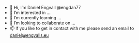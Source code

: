 - 👋 Hi, I’m Daniel Engvall @engdan77
- 👀 I’m interested in ...
- 🌱 I’m currently learning ...
- 💞️ I’m looking to collaborate on ...
- 📫 If you like to get in contact with me please send an email to daniel@engvalls.eu

<!---
engdan77/engdan77 is a ✨ special ✨ repository because its `README.md` (this file) appears on your GitHub profile.
You can click the Preview link to take a look at your changes.
--->
